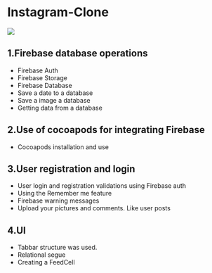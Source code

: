 # Instagram-Clone

![](https://cdn4.iconfinder.com/data/icons/google-i-o-2016/512/google_firebase-2-512.png)

## 1.Firebase database operations
- Firebase Auth
- Firebase Storage
- Firebase Database
- Save a date to a database
- Save a image a database
- Getting data from a database

## 2.Use of cocoapods for integrating Firebase
- Cocoapods installation and use

## 3.User registration and login

- User login and registration validations using Firebase auth
- Using the Remember me feature
- Firebase warning messages
- Upload your pictures and comments. Like user posts
    
## 4.UI
- Tabbar structure was used.
- Relational segue
- Creating a FeedCell
